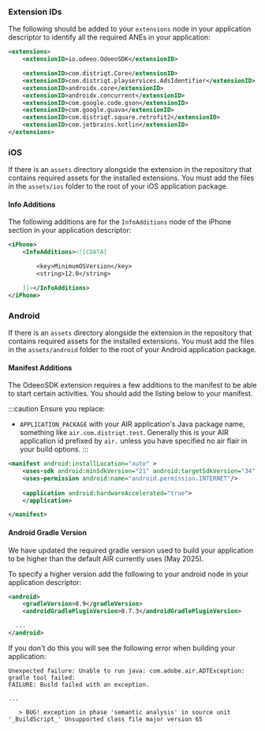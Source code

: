 
### Extension IDs

The following should be added to your `extensions` node in your application descriptor to identify all the required ANEs in your application:

```xml
<extensions>
	<extensionID>io.odeeo.OdeeoSDK</extensionID>

	<extensionID>com.distriqt.Core</extensionID>
	<extensionID>com.distriqt.playservices.AdsIdentifier</extensionID>
	<extensionID>androidx.core</extensionID>
	<extensionID>androidx.concurrent</extensionID>
	<extensionID>com.google.code.gson</extensionID>
	<extensionID>com.google.guava</extensionID>
	<extensionID>com.distriqt.square.retrofit2</extensionID>
	<extensionID>com.jetbrains.kotlin</extensionID>
</extensions>
```



### iOS 

If there is an `assets` directory alongside the extension in the repository that contains required assets for the installed extensions.
You must add the files in the `assets/ios` folder to the root of your iOS application package. 


#### Info Additions 


The following additions are for the `InfoAdditions` node of the iPhone section in your application descriptor:

```xml
<iPhone>
	<InfoAdditions><![CDATA[

		<key>MinimumOSVersion</key>
		<string>12.0</string>

	]]></InfoAdditions>
</iPhone>
```



### Android 

If there is an `assets` directory alongside the extension in the repository that contains required assets for the installed extensions.
You must add the files in the `assets/android` folder to the root of your Android application package. 

#### Manifest Additions

The OdeeoSDK extension requires a few additions to the manifest to be able to start certain activities. You should add the listing below to your manifest.

:::caution
Ensure you replace:
-  `APPLICATION_PACKAGE` with your AIR application's Java package name, something like `air.com.distriqt.test`. Generally this is your AIR application id prefixed by `air.` unless you have specified no air flair in your build options.
:::


```xml
<manifest android:installLocation="auto" >
	<uses-sdk android:minSdkVersion="21" android:targetSdkVersion="34" />
	<uses-permission android:name="android.permission.INTERNET"/>
	
	<application android:hardwareAccelerated="true">
	</application>

</manifest>
```


#### Android Gradle Version 

We have updated the required gradle version used to build your application to be higher than the default AIR currently uses (May 2025). 

To specify a higher version add the following to your android node in your application descriptor:

```xml
<android>
    <gradleVersion>8.9</gradleVersion>
    <androidGradlePluginVersion>8.7.3</androidGradlePluginVersion>

  ...
</android>
```

If you don't do this you will see the following error when building your application:

```
Unexpected failure: Unable to run java: com.adobe.air.ADTException: gradle tool failed: 
FAILURE: Build failed with an exception.

...

   > BUG! exception in phase 'semantic analysis' in source unit '_BuildScript_' Unsupported class file major version 65
```
